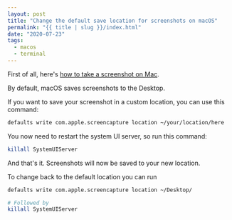 ```yaml
---
layout: post
title: "Change the default save location for screenshots on macOS"
permalink: "{{ title | slug }}/index.html"
date: "2020-07-23"
tags:
  - macos
  - terminal
---
```


First of all, here's [how to take a screenshot on Mac](https://support.apple.com/en-gb/HT201361).

By default, macOS saves screenshots to the Desktop.

If you want to save your screenshot in a custom location, you can use this command:

```bash
defaults write com.apple.screencapture location ~/your/location/here
```

You now need to restart the system UI server, so run this command:

```bash
killall SystemUIServer
```

And that's it. Screenshots will now be saved to your new location.

To change back to the default location you can run

```bash
defaults write com.apple.screencapture location ~/Desktop/

# Followed by
killall SystemUIServer
```
